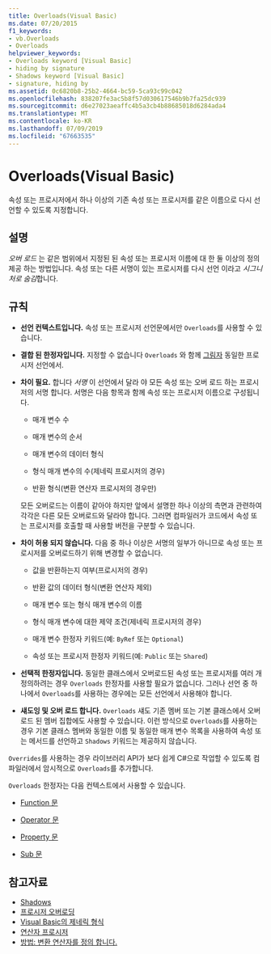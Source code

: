 ```yaml
---
title: Overloads(Visual Basic)
ms.date: 07/20/2015
f1_keywords:
- vb.Overloads
- Overloads
helpviewer_keywords:
- Overloads keyword [Visual Basic]
- hiding by signature
- Shadows keyword [Visual Basic]
- signature, hiding by
ms.assetid: 0c6820b8-25b2-4664-bc59-5ca93c99c042
ms.openlocfilehash: 838207fe3ac5b8f57d030617546b9b7fa25dc939
ms.sourcegitcommit: d6e27023aeaffc4b5a3cb4b88685018d6284ada4
ms.translationtype: MT
ms.contentlocale: ko-KR
ms.lasthandoff: 07/09/2019
ms.locfileid: "67663535"
---
```

# <a name="overloads-visual-basic"></a>Overloads(Visual Basic)

속성 또는 프로시저에서 하나 이상의 기존 속성 또는 프로시저를 같은 이름으로 다시 선언할 수 있도록 지정합니다.

## <a name="remarks"></a>설명

*오버 로드* 는 같은 범위에서 지정된 된 속성 또는 프로시저 이름에 대 한 둘 이상의 정의 제공 하는 방법입니다. 속성 또는 다른 서명이 있는 프로시저를 다시 선언 이라고 *시그니처로 숨김*합니다.

## <a name="rules"></a>규칙

- **선언 컨텍스트입니다.** 속성 또는 프로시저 선언문에서만 `Overloads`를 사용할 수 있습니다.

- **결합 된 한정자입니다.** 지정할 수 없습니다 `Overloads` 와 함께 [그림자](../../../visual-basic/language-reference/modifiers/shadows.md) 동일한 프로시저 선언에서.

- **차이 필요.** 합니다 *서명* 이 선언에서 달라 야 모든 속성 또는 오버 로드 하는 프로시저의 서명 합니다. 서명은 다음 항목과 함께 속성 또는 프로시저 이름으로 구성됩니다.

  - 매개 변수 수

  - 매개 변수의 순서

  - 매개 변수의 데이터 형식

  - 형식 매개 변수의 수(제네릭 프로시저의 경우)

  - 반환 형식(변환 연산자 프로시저의 경우만)

  모든 오버로드는 이름이 같아야 하지만 앞에서 설명한 하나 이상의 측면과 관련하여 각각은 다른 모든 오버로드와 달라야 합니다. 그러면 컴파일러가 코드에서 속성 또는 프로시저를 호출할 때 사용할 버전을 구분할 수 있습니다.

- **차이 허용 되지 않습니다.** 다음 중 하나 이상은 서명의 일부가 아니므로 속성 또는 프로시저를 오버로드하기 위해 변경할 수 없습니다.

  - 값을 반환하는지 여부(프로시저의 경우)

  - 반환 값의 데이터 형식(변환 연산자 제외)

  - 매개 변수 또는 형식 매개 변수의 이름

  - 형식 매개 변수에 대한 제약 조건(제네릭 프로시저의 경우)

  - 매개 변수 한정자 키워드(예: `ByRef` 또는 `Optional`)

  - 속성 또는 프로시저 한정자 키워드(예: `Public` 또는 `Shared`)

- **선택적 한정자입니다.** 동일한 클래스에서 오버로드된 속성 또는 프로시저를 여러 개 정의하려는 경우 `Overloads` 한정자를 사용할 필요가 없습니다. 그러나 선언 중 하나에서 `Overloads`를 사용하는 경우에는 모든 선언에서 사용해야 합니다.

- **섀도잉 및 오버 로드 합니다.** `Overloads` 섀도 기존 멤버 또는 기본 클래스에서 오버 로드 된 멤버 집합에도 사용할 수 있습니다. 이런 방식으로 `Overloads`를 사용하는 경우 기본 클래스 멤버와 동일한 이름 및 동일한 매개 변수 목록을 사용하여 속성 또는 메서드를 선언하고 `Shadows` 키워드는 제공하지 않습니다.

`Overrides`를 사용하는 경우 라이브러리 API가 보다 쉽게 C#으로 작업할 수 있도록 컴파일러에서 암시적으로 `Overloads`를 추가합니다.

`Overloads` 한정자는 다음 컨텍스트에서 사용할 수 있습니다.

- [Function 문](../../../visual-basic/language-reference/statements/function-statement.md)

- [Operator 문](../../../visual-basic/language-reference/statements/operator-statement.md)

- [Property 문](../../../visual-basic/language-reference/statements/property-statement.md)

- [Sub 문](../../../visual-basic/language-reference/statements/sub-statement.md)

## <a name="see-also"></a>참고자료

- [Shadows](../../../visual-basic/language-reference/modifiers/shadows.md)
- [프로시저 오버로딩](../../../visual-basic/programming-guide/language-features/procedures/procedure-overloading.md)
- [Visual Basic의 제네릭 형식](../../../visual-basic/programming-guide/language-features/data-types/generic-types.md)
- [연산자 프로시저](../../../visual-basic/programming-guide/language-features/procedures/operator-procedures.md)
- [방법: 변환 연산자를 정의 합니다.](../../../visual-basic/programming-guide/language-features/procedures/how-to-define-a-conversion-operator.md)
